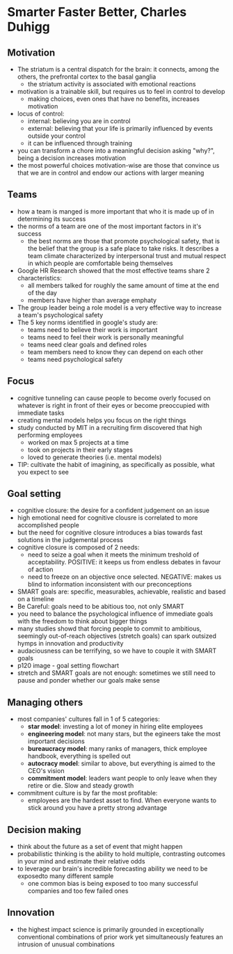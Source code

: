 # Smarter Faster Better, Charles Duhigg
## Motivation
- The striatum is a central dispatch for the brain: it connects, among the others, the prefrontal cortex to the basal ganglia
    - the striatum activity is associated with emotional reactions
- motivation is a trainable skill, but requires us to feel in control to develop
    - making choices, even ones that have no benefits, increases motivation
- locus of control:
    - internal: believing you are in control
    - external: believing that your life is primarily influenced by events outside your control
    - it can be influenced through training
- you can transform a chore into a meaningful decision asking "why?", being a decision increases motivation
- the most powerful choices motivation-wise are those that convince us that we are in control and endow our actions with larger meaning

## Teams
- how a team is manged is more important that who it is made up of in determining its success
- the norms of a team are one of the most important factors in it's success
    - the best norms are those that promote psychological safety, that is the belief that the group is a safe place to take risks. It describes a team climate characterized by interpersonal trust and mutual respect in which people are comfortable being themselves
- Google HR Research showed that the most effective teams share 2 characteristics:
    - all members talked for roughly the same amount of time at the end of the day
    - members have higher than average emphaty
- The group leader being a role model is a  very effective way to increase a team's psychological safety
- The 5 key norms identified in google's study are:
    - teams need to believe their work is important
    - teams need to feel their work is personally meaningful
    - teams need clear goals and defined roles
    - team members need to know they can depend on each other
    - teams need psychological safety

## Focus
- cognitive tunneling can cause people to become overly focused on whatever is right in front of their eyes or become preoccupied with immediate tasks
- creating mental models helps you focus on the right things
-  study conducted by MIT in a recruiting firm discovered that high performing employees
    - worked on max 5 projects at a time
    - took on projects in their early stages
    - loved to generate theories (i.e. mental models)
- TIP: cultivate the habit of imagining, as specifically as possible, what you expect to see

## Goal setting
- cognitive closure: the desire for a confident judgement on an issue
- high emotional need for cognitive clousre is correlated to more accomplished people
- but the need for cognitive closure introduces a bias towards fast solutions in the judgemental process
- cognitive closure is composed of 2 needs:
    - need to seize a goal when it meets the minimum treshold of acceptability. POSITIVE: it keeps us from endless debates in favour of action
    - need to freeze on an objective once selected. NEGATIVE: makes us blind to information inconsistent with our preconceptions
- SMART goals are: specific, measurables, achievable, realistic and based on a timeline
- Be Careful: goals need to be abitious too, not only SMART
- you need to balance the psychological influence of immediate goals with the freedom to think about bigger things
- many studies showd that forcing people to commit to ambitious, seemingly out-of-reach objectives (stretch goals) can spark outsized hymps in innovation and productivity
- audaciousness can be terrifying, so we have to couple it with SMART goals
- p120 image - goal setting flowchart
- stretch and SMART goals are not enough: sometimes we still need to pause and ponder whether our goals make sense

## Managing others
- most companies' cultures fall in 1 of 5 categories:
    - **star model**: investing a lot of money in hiring elite employees
    - **engineering model**: not many stars, but the egineers take the most important decisions
    - **bureaucracy model**: many ranks of managers, thick employee handbook, everything is spelled out
    - **autocracy model**: similar to above, but everything is aimed to the CEO's vision
    - **commitment model**: leaders want people to only leave when they retire or die. Slow and steady growth
- commitment culture is by far the most profitable:
    - employees are the hardest asset to find. When everyone wants to stick around you have a pretty strong advantage

## Decision making
- think about the future as a set of event that might happen
- probabilistic thinking is the ability to hold multiple, contrasting outcomes in your mind and estimate their relative odds
- to leverage our brain's incredible forecasting ability we need to be exposedto many different sample
    - one common bias is being exposed to too many successful companies and too few failed ones

## Innovation
- the highest impact science is primarily grounded in exceptionally conventional combinations of prior work yet simultaneously features an intrusion of unusual combinations